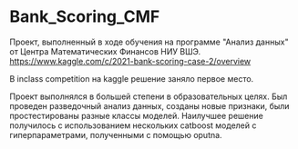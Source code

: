 # Bank_Scoring_CMF
Проект, выполненный в ходе обучения на программе "Анализ данных" от Центра Математических Финансов НИУ ВШЭ. 
https://www.kaggle.com/c/2021-bank-scoring-case-2/overview

В inclass competition на kaggle  решение заняло первое место. 

Проект выполнялся в большей степени в образовательных целях. Был проведен разведочный анализ данных, созданы новые признаки, были простестированы разные классы моделей. Наилучшее решение получилось с использованием нескольких catboost моделей с гиперпараметрами, полученными с помощью oputna.
